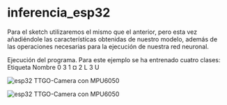 # inferencia_esp32
 Para el sketch utilizaremos el mismo que el anterior, pero esta vez añadiéndole las características obtenidas de nuestro modelo, además de las operaciones necesarias para la ejecución de nuestra red neuronal.

Ejecución del programa.
Para este ejemplo se ha entrenado cuatro clases:
Etiqueta	Nombre
0	         3
1	         ¤
2	         L
3	         U

![esp32 TTGO-Camera con MPU6050](image/IMG_20210219_031703.jpg)

![esp32 TTGO-Camera con MPU6050](image/IMG_20210219_031715.jpg)

